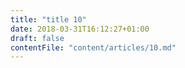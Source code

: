 ```yaml
---
title: "title 10"
date: 2018-03-31T16:12:27+01:00
draft: false
contentFile: "content/articles/10.md"
---
```


